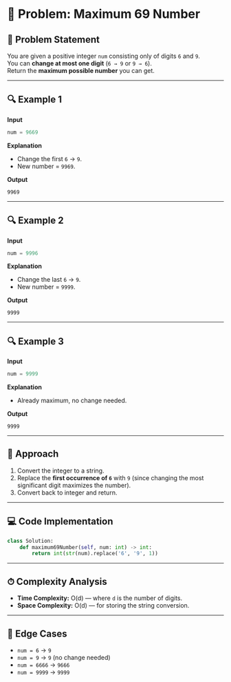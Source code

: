 # 🔢 Problem: Maximum 69 Number

## 📜 Problem Statement
You are given a positive integer `num` consisting only of digits `6` and `9`.  
You can **change at most one digit** (`6 → 9` or `9 → 6`).  
Return the **maximum possible number** you can get.

---

## 🔍 Example 1
**Input**
```python
num = 9669
```
**Explanation**
- Change the first `6` → `9`.
- New number = `9969`.

**Output**
```
9969
```

---

## 🔍 Example 2
**Input**
```python
num = 9996
```
**Explanation**
- Change the last `6` → `9`.
- New number = `9999`.

**Output**
```
9999
```

---

## 🔍 Example 3
**Input**
```python
num = 9999
```
**Explanation**
- Already maximum, no change needed.

**Output**
```
9999
```

---

## 🧠 Approach
1. Convert the integer to a string.
2. Replace the **first occurrence of `6`** with `9` (since changing the most significant digit maximizes the number).
3. Convert back to integer and return.

---

## 💻 Code Implementation
```python
class Solution:
    def maximum69Number(self, num: int) -> int:
        return int(str(num).replace('6', '9', 1))
```

---

## ⏱ Complexity Analysis
- **Time Complexity:** O(d) — where `d` is the number of digits.
- **Space Complexity:** O(d) — for storing the string conversion.

---

## 🧪 Edge Cases
- `num = 6` → `9`
- `num = 9` → `9` (no change needed)
- `num = 6666` → `9666`
- `num = 9999` → `9999`
